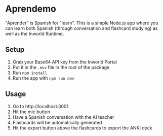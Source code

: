 # Aprendemo

"Aprender" is Spanish for "learn". This is a simple Node.js app where you can learn both Spanish (through conversation and flashcard studying) as well as the Inworld Runtime.

## Setup

1. Grab your Base64 API key from the Inworld Portal
2. Put it in the `.env` file in the root of the package
3. Run `npm install`
4. Run the app with `npm run dev`

## Usage

1. Go to http://localhost:3001
2. Hit the mic button
3. Have a Spanish conversation with the AI teacher
4. Flashcards will be automatically generated
5. Hit the export button above the flashcards to export the ANKI deck
